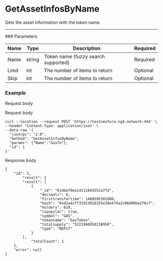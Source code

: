 # GetAssetInfosByName
Gets the asset information with the token name.
<hr>
### Parameters

|    Name    | Type | Description | Required |
| ---------- | --- |    ------    | ----|
| Name     | string|  Token name (fuzzy search supported)| Required|
| Limit    | int|  The number of items to return| Optional|
| Skip    | int|  The number of items to return| Optional |

### Example

Request body


Request body

```
curl --location --request POST 'https://testneofura.ngd.network:444' \
--header 'Content-Type: application/json' \
--data-raw '{
  "jsonrpc": "2.0",
  "method": "GetAssetInfosByName",
  "params": {"Name":"GasTo"},
  "id": 1
}'
```
Response body


```json5
{
    "id": 1,
        "result": {
        "result": [
            {
                "_id": "614bef0ea14111843551a7fd",
                "decimals": 8,
                "firsttransfertime": 1468595301000,
                "hash": "0xd2a4cff31913016155e38e474a2c06d08be276cf",
                "holders": 619,
                "ispopular": true,
                "symbol": "GAS",
                "tokenname": "GasToken",
                "totalsupply": "5221960958138950",
                "type": "NEP17"
            }
        ],
            "totalCount": 1
    },
    "error": null
}
```
